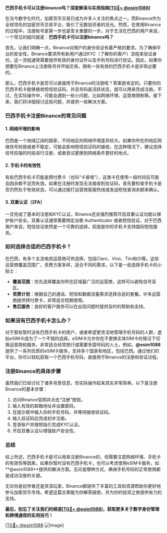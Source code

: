 **巴西手机卡可以注册binance吗？深度解读与实用指南[[TG💪+ @esim1088](https://t.me/s/esim1088)]**

在当今数字化时代，加密货币交易已成为许多人关注的焦点之一。而Binance作为全球领先的加密货币交易平台，吸引了无数投资者的目光。然而，在使用Binance的过程中，注册账号是第一步也是至关重要的一步。对于生活在巴西的用户来说，一个常见的疑问就是：**巴西手机卡可以注册binance吗？**

首先，让我们明确一点，Binance对用户的身份验证有着严格的要求。为了确保平台的安全性，Binance要求所有新用户通过KYC（了解你的客户）流程来验证身份。这一流程通常需要提供有效的身份证件以及手机号码进行验证。因此，如果你想要在Binance上注册账号并开始交易，拥有一张有效的巴西手机卡是非常必要的。

那么，巴西手机卡是否可以直接用于Binance的注册呢？答案是肯定的。只要你的巴西手机卡能够接收短信验证码，并且号码是活跃状态，就可以用来完成注册。不过，在实际操作中，可能会遇到一些小问题，比如网络环境、运营商限制等。接下来，我们将详细探讨这些问题，并提供一些解决方案。

### 巴西手机卡注册Binance的常见问题

#### 1. 网络环境的影响
巴西是一个地域辽阔的国家，不同地区的网络环境差异较大。如果你所在的地区网络信号较弱或者不稳定，可能会影响短信验证码的接收。在这种情况下，建议选择信号较强的时段进行注册，或者尝试更换到网络条件更好的地点。

#### 2. 手机卡的有效性
有些巴西手机卡可能是预付费卡（也叫“卡普塔”），这类卡在使用一段时间后可能会因余额不足而失效。如果在注册时发现无法接收到验证码，首先要检查手机卡是否仍然处于有效状态。可以通过拨打运营商客服热线或发送短信查询余额来确认。

#### 3. 双重认证（2FA）
一旦完成了基本的注册和KYC认证，Binance还会强烈推荐开启双重认证功能以保护账户安全。双重认证通常需要绑定谷歌 Authenticator 或者短信验证。对于巴西用户来说，短信验证依然是一个可靠的选择，前提是你的手机卡支持国际短信服务。

### 如何选择合适的巴西手机卡？

在巴西，有多个主流电信运营商可供选择，包括Claro、Vivo、Tim和Oi等。这些运营商覆盖范围广，资费方案多样，适合不同的需求。以下是一些选择手机卡的小贴士：

- **覆盖范围**：优先选择覆盖你所在区域最广泛的运营商，这样可以避免信号盲区。
- **资费计划**：根据自己的通话、短信和数据流量需求选择合适的套餐。许多运营商提供预付费卡，非常适合短期使用。
- **售后服务**：良好的客户服务可以在出现问题时提供及时的帮助和支持。

### 如果没有巴西手机卡怎么办？

对于那些暂时没有巴西手机卡的用户，或者希望更灵活地管理手机号码的人群，虚拟eSIM卡成为了一个不错的选择。eSIM卡允许你在不更换实体SIM卡的情况下切换运营商和服务，非常适合经常旅行或需要多国号码的人士。例如，**@esim1088** 提供了一系列优质的eSIM卡服务，支持多个国家和地区，包括巴西。通过他们的平台，你可以轻松获取一个巴西手机号码，直接用于Binance的注册和验证过程。

### 注册Binance的具体步骤

虽然我们已经讨论了诸多背景信息，但实际操作起来其实非常简单。以下是注册Binance的基本步骤：

1. 访问Binance官网并点击“注册”按钮。
2. 输入有效的邮箱地址并设置密码。
3. 在提示框中输入你的手机号码，并等待接收验证码。
4. 输入验证码后完成初步注册。
5. 登录账户并按照指引完成KYC认证。
6. 开启双重认证以增强账户安全性。

### 总结

综上所述，巴西手机卡是可以用来注册Binance的，但需要注意网络环境、手机卡的有效性等因素。如果你暂时没有巴西手机卡，也可以考虑使用eSIM卡服务，如**@esim1088**提供的解决方案。无论是哪种方式，确保手机号码的正常使用都是成功注册的关键。

无论你是初学者还是资深玩家，Binance都提供了丰富的工具和资源帮助你更好地参与加密货币市场。希望这篇文章能为你解答疑惑，并为你的投资之旅提供有力的支持。

**最后，别忘了关注我们的频道[[TG💪+ @esim1088](https://t.me/s/esim1088)]，获取更多关于数字身份管理和跨境通信的实用技巧！**

[[TG💪+ @esim1088](https://t.me/s/esim1088) ![Image](https://i.postimg.cc/4NQfJmqS/Snipaste-2025-05-13-00-14-12.png)]